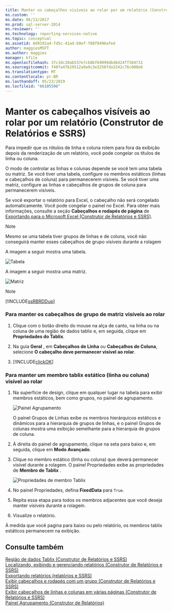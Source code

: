 ```yaml
---
title: Manter os cabeçalhos visíveis ao rolar por um relatório (Construtor de Relatórios e SSRS) | Microsoft Docs
ms.custom: ''
ms.date: 06/13/2017
ms.prod: sql-server-2014
ms.reviewer: ''
ms.technology: reporting-services-native
ms.topic: conceptual
ms.assetid: 6d9192a4-fd5c-41ad-b9ef-f88f9496afed
author: maggiesMSFT
ms.author: maggies
manager: kfile
ms.openlocfilehash: 37c3dc20ab537e7cb8bf69099dbd6d24ff384731
ms.sourcegitcommit: f40fa47619512a9a9c3e3258fda3242c76c008e6
ms.translationtype: MT
ms.contentlocale: pt-BR
ms.lasthandoff: 05/23/2019
ms.locfileid: "66105596"
---
```

# <a name="keep-headers-visible-when-scrolling-through-a-report-report-builder-and-ssrs"></a>Manter os cabeçalhos visíveis ao rolar por um relatório (Construtor de Relatórios e SSRS)
  Para impedir que os rótulos de linha e coluna rolem para fora da exibição depois da renderização de um relatório, você pode congelar os títulos de linha ou coluna.  
  
 O modo de controlar as linhas e colunas depende se você tem uma tabela ou matriz. Se você tiver uma tabela, configure os membros estáticos (linhas e cabeçalhos de coluna) para permanecerem visíveis. Se você tiver uma matriz, configure as linhas e cabeçalhos de grupos de coluna para permanecerem visíveis.  
  
 Se você exportar o relatório para Excel, o cabeçalho não será congelado automaticamente. Você pode congelar o painel no Excel. Para obter mais informações, consulte a seção **Cabeçalhos e rodapés de página** de [Exportando para o Microsoft Excel &#40;Construtor de Relatórios e SSRS&#41;](../report-builder/exporting-to-microsoft-excel-report-builder-and-ssrs.md).  
  
> [!NOTE]  
>  Mesmo se uma tabela tiver grupos de linhas e de coluna, você não conseguirá manter esses cabeçalhos de grupo visíveis durante a rolagem  
  
 A imagem a seguir mostra uma tabela.  
  
 ![Tabela](../media/table.png "Tabela")  
  
 A imagem a seguir mostra uma matriz.  
  
 ![Matriz](../media/matrix.png "Matriz")  
  
> [!NOTE]  
>  [!INCLUDE[ssRBRDDup](../../includes/ssrbrddup-md.md)]  
  
### <a name="to-keep-matrix-group-headers-visible-while-scrolling"></a>Para manter os cabeçalhos de grupo de matriz visíveis ao rolar  
  
1.  Clique com o botão direito do mouse na alça de canto, na linha ou na coluna de uma região de dados tablix e, em seguida, clique em **Propriedades do Tablix**.  
  
2.  Na guia **Geral** , em **Cabeçalhos de Linha** ou **Cabeçalhos de Coluna**, selecione **O cabeçalho deve permanecer visível ao rolar**.  
  
3.  [!INCLUDE[clickOK](../../includes/clickok-md.md)]  
  
### <a name="to-keep-a-static-tablix-member-row-or-column-visible-while-scrolling"></a>Para manter um membro tablix estático (linha ou coluna) visível ao rolar  
  
1.  Na superfície de design, clique em qualquer lugar na tabela para exibir membros estáticos, bem como grupos, no painel de agrupamento.  
  
     ![Painel Agrupamento](../media/grouppane-updated.png "Painel Agrupamento")  
  
     O painel Grupos de Linhas exibe os membros hierárquicos estáticos e dinâmicos para a hierarquia de grupos de linhas, e o painel Grupos de colunas mostra uma exibição semelhante para a hierarquia de grupos de coluna.  
  
2.  À direita do painel de agrupamento, clique na seta para baixo e, em seguida, clique em **Modo Avançado**.  
  
3.  Clique no membro estático (linha ou coluna) que deverá permanecer visível durante a rolagem. O painel Propriedades exibe as propriedades de **Membro de Tablix** .  
  
     ![Propriedades de membro Tablix](../media/grouppane-tablixmember-updated.png "Propriedades de membro Tablix")  
  
4.  No painel Propriedades, defina **FixedData** para `True`.  
  
5.  Repita essa etapa para todos os membros adjacentes que você deseja manter visíveis durante a rolagem.  
  
6.  Visualize o relatório.  
  
 À medida que você pagina para baixo ou pelo relatório, os membros tablix estáticos permanecem na exibição.  
  
## <a name="see-also"></a>Consulte também  
 [Região de dados Tablix &#40;Construtor de Relatórios e SSRS&#41;](../tablix-data-region-report-builder-and-ssrs.md)   
 [Localizando, exibindo e gerenciando relatórios &#40;Construtor de Relatórios e SSRS&#41;](../report-builder/finding-viewing-and-managing-reports-report-builder-and-ssrs.md)   
 [Exportando relatórios &#40;relatórios e SSRS&#41;](../report-builder/export-reports-report-builder-and-ssrs.md)   
 [Exibir cabeçalhos e rodapés com um grupo &#40;Construtor de Relatórios e SSRS&#41;](display-headers-and-footers-with-a-group-report-builder-and-ssrs.md)   
 [Exibir cabeçalhos de linhas e colunas em várias páginas &#40;Construtor de Relatórios e SSRS&#41;](display-row-and-column-headers-on-multiple-pages-report-builder-and-ssrs.md)   
 [Painel Agrupamento &#40;Construtor de Relatórios&#41;](grouping-pane-report-builder.md)  
  
  
